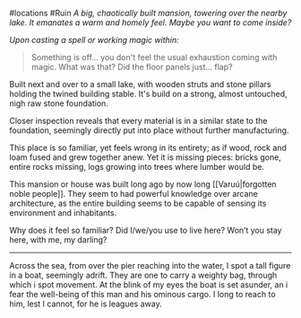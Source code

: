 #locations #Ruin 
*A big, chaotically built mansion, towering over the nearby lake.*
*It emanates a warm and homely feel. Maybe you want to come inside?*

*Upon casting a spell or working magic within:*
> Something is off... you don't feel the usual exhaustion coming with magic.
> What was that?
> Did the floor panels just... flap?

Built next and over to a small lake, with wooden struts and stone pillars holding the twined building stable. 
It's build on a strong, almost untouched, nigh raw stone foundation.

Closer inspection reveals that every material is in a similar state to the foundation, seemingly directly put into place without further manufacturing.

This place is so familiar, yet feels wrong in its entirety; as if wood, rock and loam fused and grew together anew. Yet it is missing pieces: bricks gone, entire rocks missing, logs growing into trees where lumber would be. 

This mansion or house was built long ago by now long [[Varuú|forgotten noble people]].
They seem to had powerful knowledge over arcane architecture, as the entire building seems to be capable of sensing its environment and inhabitants.

Why does it feel so familiar? Did I/we/you use to live here? 
Won’t you stay here, with me, my darling?
***
Across the sea, from over the pier reaching into the water, I spot a tall figure in a boat, seemingly adrift. They are one to carry a weighty bag, through which i spot movement. At the blink of my eyes the boat is set asunder, an i fear the well-being of this man and his ominous cargo. I long to reach to him, lest I cannot, for he is leagues away. 

